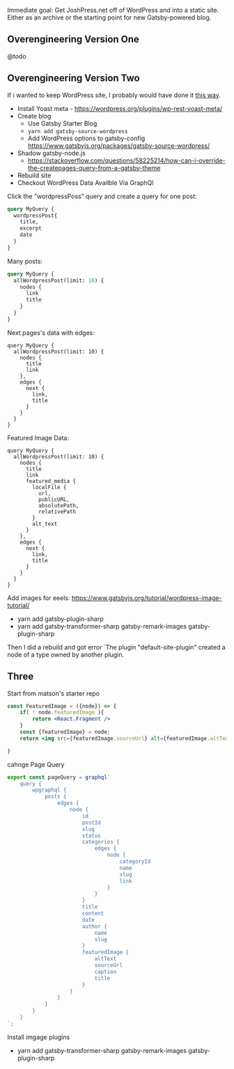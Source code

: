 
Immediate goal: Get JoshPress.net off of WordPress and into a static site. Either as an archive or the starting point for new Gatsby-powered blog.


## Overengineering Version One

@todo

## Overengineering Version Two

If i wanted to keep WordPress site, I probably would have done it [this way](https://justinwhall.com/headless-wordpress-gatsby-netlify-continous-deployment/).

* Install Yoast meta - https://wordpress.org/plugins/wp-rest-yoast-meta/
* Create blog 
    * Use Gatsby Starter Blog
    * `yarn add gatsby-source-wordpress`
    * Add WordPress options to gatsby-config https://www.gatsbyjs.org/packages/gatsby-source-wordpress/
* Shadow gatsby-node.js
    * https://stackoverflow.com/questions/58225214/how-can-i-override-the-createpages-query-from-a-gatsby-theme
* Rebuild site
* Checkout WordPress Data Availble Via GraphQl

Click the "wordpressPoss" query and create a query for one post:
```graphql
query MyQuery {
  wordpressPost{
    title,
    excerpt
    date
  }
}
```

Many posts:
```graphql
query MyQuery {
  allWordpressPost(limit: 10) {
    nodes {
      link
      title
    }
  }
}
```

Next pages's data with edges:
```
query MyQuery {
  allWordpressPost(limit: 10) {
    nodes {
      title
      link    
    },
    edges {
      next {
        link,
        title
      }
    }
  }
}
```

Featured Image Data:

```
query MyQuery {
  allWordpressPost(limit: 10) {
    nodes {
      title
      link
      featured_media {
        localFile {
          url,
          publicURL,
          absolutePath,
          relativePath
        }
        alt_text
      }
    },
    edges {
      next {
        link,
        title
      }
    }
  }
}
```

Add images for eeels:
https://www.gatsbyjs.org/tutorial/wordpress-image-tutorial/

* yarn add gatsby-plugin-sharp
* yarn add gatsby-transformer-sharp
gatsby-remark-images gatsby-plugin-sharp

Then I did a rebuild and got error `The plugin "default-site-plugin" created a node of a type owned by another plugin.

## Three
Start from matson's starter repo

```jsx
const FeaturedImage = ({node}) => {
	if( ! node.featuredImage ){
		return <React.Fragment />
	}
	const {featuredImage} = node;
	return <img src={featuredImage.sourceUrl} alt={featuredImage.altText} />

}

```

cahnge Page Query
```javascript
export const pageQuery = graphql`
	query {
		wpgraphql {
			posts {
				edges {
					node {
						id
						postId
						slug
						status
						categories {
							edges {
								node {
									categoryId
									name
									slug
									link
								}
							}
						}
						title
						content
						date
						author {
							name
							slug
						}
						featuredImage {
							altText
							sourceUrl
							caption
							title
						}
					}
				}
			}
		}
	}
`;
```

Install imgage plugins
* yarn add gatsby-transformer-sharp gatsby-remark-images gatsby-plugin-sharp